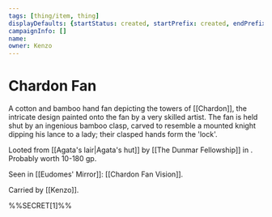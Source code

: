 ```yaml
---
tags: [thing/item, thing]
displayDefaults: {startStatus: created, startPrefix: created, endPrefix: destroyed, endStatus: destroyed}
campaignInfo: []
name:
owner: Kenzo
---
```

# Chardon Fan

A cotton and bamboo hand fan depicting the towers of [[Chardon]], the intricate design painted onto the fan by a very skilled artist. The fan is held shut by an ingenious bamboo clasp, carved to resemble a mounted knight dipping his lance to a lady; their clasped hands form the 'lock'. 

Looted from [[Agata's lair|Agata's hut]] by [[The Dunmar Fellowship]] in . Probably worth 10-180 gp.

Seen in [[Eudomes' Mirror]]: [[Chardon Fan Vision]].

Carried by [[Kenzo]]. 

%%SECRET[1]%%